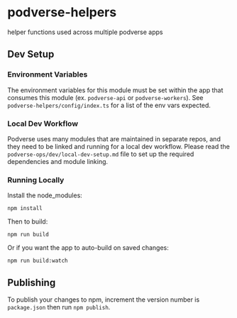 # podverse-helpers

helper functions used across multiple podverse apps

## Dev Setup

### Environment Variables

The environment variables for this module must be set within the app that consumes this module (ex. `podverse-api` or `podverse-workers`). See `podverse-helpers/config/index.ts` for a list of the env vars expected.

### Local Dev Workflow

Podverse uses many modules that are maintained in separate repos, and they need to be linked and running for a local dev workflow. Please read the `podverse-ops/dev/local-dev-setup.md` file to set up the required dependencies and module linking.

### Running Locally

Install the node_modules:

```
npm install
```

Then to build:

```
npm run build
```

Or if you want the app to auto-build on saved changes:

```
npm run build:watch
```

## Publishing

To publish your changes to npm, increment the version number is `package.json` then run `npm publish`.
